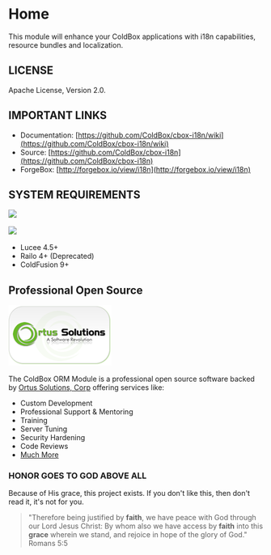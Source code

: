 # Home

This module will enhance your ColdBox applications with i18n capabilities, resource bundles and localization.

## LICENSE

Apache License, Version 2.0.

## IMPORTANT LINKS

* Documentation: [https://github.com/ColdBox/cbox-i18n/wiki](https://github.com/ColdBox/cbox-i18n/wiki)
* Source: [https://github.com/ColdBox/cbox-i18n](https://github.com/ColdBox/cbox-i18n)
* ForgeBox: [http://forgebox.io/view/i18n](http://forgebox.io/view/i18n)

## SYSTEM REQUIREMENTS

![](https://img.shields.io/badge/Lucee-v4.5+-red.svg?style=for-the-badge)

![](https://img.shields.io/badge/ColdFusion-v9.0+-green.svg?style=for-the-badge)

* Lucee 4.5+
* Railo 4+ \(Deprecated\)
* ColdFusion 9+

## Professional Open Source

![Ortus Solutions, Corp](.gitbook/assets/ortus-solutions-logo.png)

The ColdBox ORM Module is a professional open source software backed by [Ortus Solutions, Corp](http://www.ortussolutions.com/services) offering services like:

* Custom Development
* Professional Support & Mentoring
* Training
* Server Tuning
* Security Hardening
* Code Reviews
* [Much More](http://www.ortussolutions.com/services)

### HONOR GOES TO GOD ABOVE ALL

Because of His grace, this project exists. If you don't like this, then don't read it, it's not for you.

> "Therefore being justified by **faith**, we have peace with God through our Lord Jesus Christ: By whom also we have access by **faith** into this **grace** wherein we stand, and rejoice in hope of the glory of God." Romans 5:5

